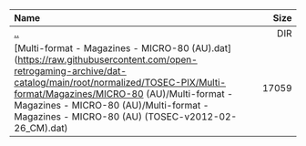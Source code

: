 |Name|Size|
|:---|---:|
|[..](../index.html)|DIR|
|[Multi-format - Magazines - MICRO-80 (AU).dat](https://raw.githubusercontent.com/open-retrogaming-archive/dat-catalog/main/root/normalized/TOSEC-PIX/Multi-format/Magazines/MICRO-80 (AU)/Multi-format - Magazines - MICRO-80 (AU)/Multi-format - Magazines - MICRO-80 (AU) (TOSEC-v2012-02-26_CM).dat)|17059|
